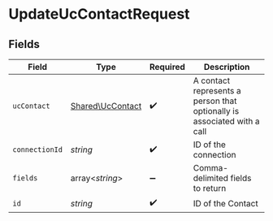 # UpdateUcContactRequest


## Fields

| Field                                                                   | Type                                                                    | Required                                                                | Description                                                             |
| ----------------------------------------------------------------------- | ----------------------------------------------------------------------- | ----------------------------------------------------------------------- | ----------------------------------------------------------------------- |
| `ucContact`                                                             | [Shared\UcContact](../../Models/Shared/UcContact.md)                    | :heavy_check_mark:                                                      | A contact represents a person that optionally is associated with a call |
| `connectionId`                                                          | *string*                                                                | :heavy_check_mark:                                                      | ID of the connection                                                    |
| `fields`                                                                | array<*string*>                                                         | :heavy_minus_sign:                                                      | Comma-delimited fields to return                                        |
| `id`                                                                    | *string*                                                                | :heavy_check_mark:                                                      | ID of the Contact                                                       |